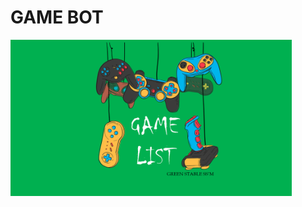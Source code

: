 # GAME BOT 
<img src= "https://raw.githubusercontent.com/burhanclkkl/Game-Bot/main/img/pp.png" height = "250px" width = "450px">
